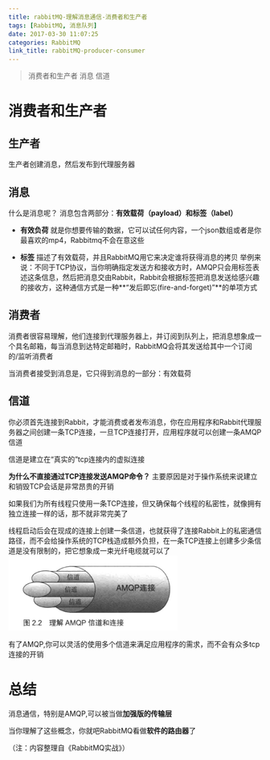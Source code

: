 ```yaml
---
title: rabbitMQ-理解消息通信-消费者和生产者
tags: [RabbitMQ, 消息队列]
date: 2017-03-30 11:07:25
categories: RabbitMQ
link_title: rabbitMQ-producer-consumer
---
```

> 消费者和生产者 消息 信道

<!--more-->

# 消费者和生产者

## 生产者
生产者创建消息，然后发布到代理服务器

## 消息
什么是消息呢？ 
消息包含两部分：**有效载荷（payload）和标签（label）**

- **有效负荷**
就是你想要传输的数据，它可以试任何内容，一个json数组或者是你最喜欢的mp4，Rabbitmq不会在意这些

- **标签**
描述了有效载荷，并且RabbitMQ用它来决定谁将获得消息的拷贝
举例来说：不同于TCP协议，当你明确指定发送方和接收方时，AMQP只会用标签表述这条信息，然后把消息交由Rabbit，Rabbit会根据标签把消息发送给感兴趣的接收方，这种通信方式是一种**“发后即忘(fire-and-forget)”**的单项方式

## 消费者
消费者很容易理解，他们连接到代理服务器上，并订阅到队列上，把消息想象成一个具名邮箱，每当消息到达特定邮箱时，RabbitMQ会将其发送给其中一个订阅的/监听消费者

当消费者接受到消息是，它只得到消息的一部分：有效载荷

## 信道
你必须首先连接到Rabbit，才能消费或者发布消息，你在应用程序和Rabbit代理服务器之间创建一条TCP连接，一旦TCP连接打开，应用程序就可以创建一条AMQP信道

信道是建立在“真实的”tcp连接内的虚拟连接

**为什么不直接通过TCP连接发送AMQP命令？**
主要原因是对于操作系统来说建立和销毁TCP会话是非常昂贵的开销

如果我们为所有线程只使用一条TCP连接，但又确保每个线程的私密性，就像拥有独立连接一样的话，那不就非常完美了

线程启动后会在现成的连接上创建一条信道，也就获得了连接Rabbit上的私密通信路径，而不会给操作系统的TCP栈造成额外负担，在一条TCP连接上创建多少条信道是没有限制的，把它想象成一束光纤电缆就可以了
![](rabbitMQ-producer-consumer/01.png)

有了AMQP,你可以灵活的使用多个信道来满足应用程序的需求，而不会有众多tcp连接的开销

# 总结

消息通信，特别是AMQP,可以被当做**加强版的传输层**

当你理解了这些概念，你就吧RabbitMQ看做**软件的路由器**了

（注：内容整理自《RabbitMQ实战》）